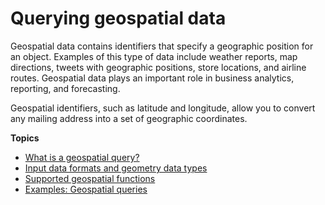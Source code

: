 # Querying geospatial data<a name="querying-geospatial-data"></a>

Geospatial data contains identifiers that specify a geographic position for an object\. Examples of this type of data include weather reports, map directions, tweets with geographic positions, store locations, and airline routes\. Geospatial data plays an important role in business analytics, reporting, and forecasting\.

Geospatial identifiers, such as latitude and longitude, allow you to convert any mailing address into a set of geographic coordinates\.

**Topics**
+ [What is a geospatial query?](geospatial-query-what-is.md)
+ [Input data formats and geometry data types](geospatial-input-data-formats-supported-geometry-types.md)
+ [Supported geospatial functions](geospatial-functions-list.md)
+ [Examples: Geospatial queries](geospatial-example-queries.md)